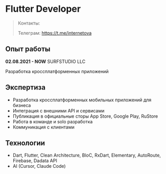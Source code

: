 # Flutter Developer

> Контакты:
>
>Телеграм: https://t.me/internetova

## Опыт работы

**02.08.2021 - NOW**  SURFSTUDIO LLC

Разработка кроссплатформенных приложений


## Экспертиза

- Разработка кроссплатформенных мобильных приложений для бизнеса
- Интеграция с внешними API и сервисами
- Публикация в официальные сторы App Store, Google Play, RuStore
- Работа в команде и solo разработка
- Коммуникация с клиентами

## Технологии

- Dart, Flutter, Clean Architecture, BloC, RxDart, Elementary, AutoRoute, Firebase, Dadata API
- AI (Cursor, Claude Code)
